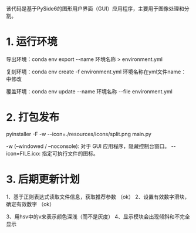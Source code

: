 该代码是基于PySide6的图形用户界面（GUI）应用程序，主要用于图像处理和分割。


# 1. 运行环境

导出环境：conda env export --name 环境名称 > environment.yml

复刻环境：conda env create -f environment.yml
环境名称在yml文件name：中修改

覆盖环境：conda env update --name 环境名称 --file environment.yml

# 2. 打包发布

pyinstaller -F -w --icon=./resources/icons/split.png main.py

-w (–windowed / –noconsole): 对于 GUI 应用程序，隐藏控制台窗口。
--icon=FILE.ico: 指定可执行文件的图标。

# 3. 后期更新计划

1、基于正则表达式读取文件信息，获取推荐参数 （ok）
2、设置有效数字滑块，确定有效数字 （ok）

3、用hsv中的v来表示颜色深浅（而不是灰度）
4、显示模块会出现倾斜和不完全显示
